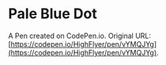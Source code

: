 # Pale Blue Dot

A Pen created on CodePen.io. Original URL: [https://codepen.io/HighFlyer/pen/vYMQJYg](https://codepen.io/HighFlyer/pen/vYMQJYg).

